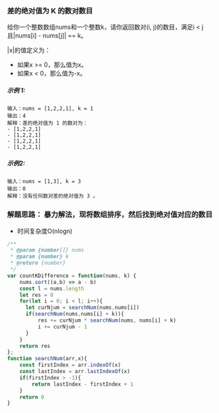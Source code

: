 ### 差的绝对值为 K 的数对数目
给你一个整数数组nums和一个整数k，请你返回数对(i, j)的数目，满足i < j且|nums[i] - nums[j]| == k。

|x|的值定义为：

- 如果x >= 0，那么值为x。
- 如果x < 0，那么值为-x。

##### 示例 1:

    输入：nums = [1,2,2,1], k = 1
    输出：4
    解释：差的绝对值为 1 的数对为：
    - [1,2,2,1]
    - [1,2,2,1]
    - [1,2,2,1]
    - [1,2,2,1]


##### 示例2:

    输入：nums = [1,3], k = 3
    输出：0
    解释：没有任何数对差的绝对值为 3 。

### 解题思路： 暴力解法，现将数组排序，然后找到绝对值对应的数目
- 时间复杂度O(nlogn)
```js
/**
 * @param {number[]} nums
 * @param {number} k
 * @return {number}
 */
var countKDifference = function(nums, k) {
    nums.sort((a,b) => a - b)
    const l = nums.length
    let res = 0
    for(let i = 0; i < l; i++){
      let curNjum = searchNum(nums,nums[i])
      if(searchNum(nums,nums[i] + k)){
          res += curNjum * searchNum(nums, nums[i] + k)
          i += curNjum - 1
      }
    }
    return res
};
function searchNum(arr,x){
    const firstIndex = arr.indexOf(x)
    const lastIndex = arr.lastIndexOf(x)
    if(firstIndex > -1){
        return lastIndex - firstIndex + 1
    }
    return 0
}
```
